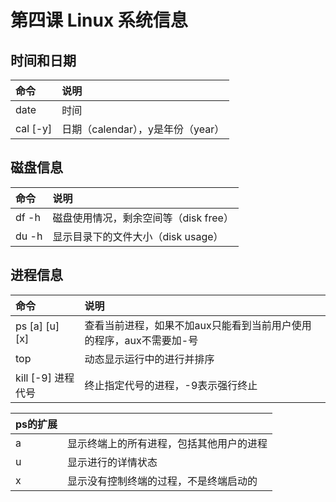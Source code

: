 # 第四课 Linux 系统信息

## 时间和日期

| 命令 | 说明 |
| :--- | :--- |
| date | 时间 |
| cal \[-y\] | 日期（calendar），y是年份（year） |

## 磁盘信息

| 命令 | 说明 |
| :--- | :--- |
| df -h | 磁盘使用情况，剩余空间等（disk free） |
| du -h | 显示目录下的文件大小（disk usage） |

## 进程信息

| 命令 | 说明 |
| :--- | :--- |
| ps \[a\] \[u\] \[x\] | 查看当前进程，如果不加aux只能看到当前用户使用的程序，aux不需要加-号 |
| top | 动态显示运行中的进行并排序 |
| kill \[-9\] 进程代号 | 终止指定代号的进程，-9表示强行终止 |

| ps的扩展 |  |
| :--- | :--- |
| a | 显示终端上的所有进程，包括其他用户的进程 |
| u | 显示进行的详情状态 |
| x | 显示没有控制终端的过程，不是终端启动的 |

